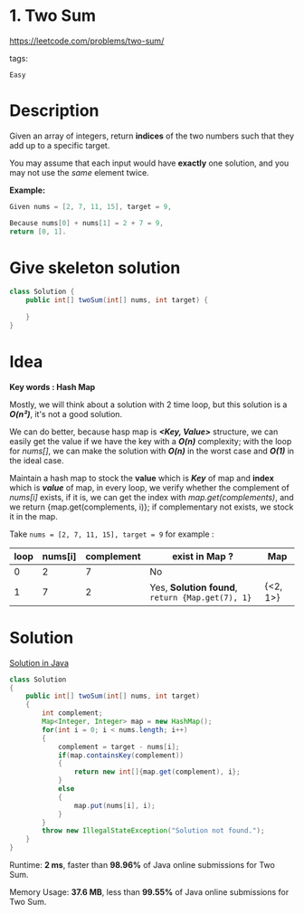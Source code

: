 # 1. Two Sum

https://leetcode.com/problems/two-sum/

tags:

`Easy`

# Description

Given an array of integers, return **indices** of the two numbers such that they add up to a specific target.

You may assume that each input would have **exactly** one solution, and you may not use the *same* element twice.

**Example:**

```java
Given nums = [2, 7, 11, 15], target = 9,

Because nums[0] + nums[1] = 2 + 7 = 9,
return [0, 1].
```

# Give skeleton solution

```java
class Solution {
    public int[] twoSum(int[] nums, int target) {
        
    }
}
```

# Idea

**Key words : Hash Map**

Mostly, we will think about a solution with 2 time loop, but this solution is a ***O(n²)***, it's not a good solution. 

We can do better, because hasp map is ***<Key, Value>*** structure, we can easily get the value if we have the key with a ***O(n)*** complexity; with the loop for *nums[]*, we can make the solution with ***O(n)*** in the worst case and ***O(1)*** in the ideal case.

 Maintain a hash map to stock the **value** which is ***Key*** of map and **index** which is ***value*** of map, in every loop, we verify whether the complement of *nums[i]* exists, if it is, we can get the index with *map.get(complements)*, and we return {map.get(complements, i)}; if complementary not exists, we stock it in the map. 

Take ```nums = [2, 7, 11, 15], target = 9```  for example : 

| loop | nums[i] | complement | exist in Map ?                                        | Map      |
| ---- | ------- | ---------- | ----------------------------------------------------- | -------- |
| 0    | 2       | 7          | No                                                    |          |
| 1    | 7       | 2          | Yes, **Solution found**, ```return {Map.get(7), 1}``` | {<2, 1>} |



# Solution

<u>Solution in Java</u>

```java
class Solution 
{
    public int[] twoSum(int[] nums, int target) 
    {
        int complement;
        Map<Integer, Integer> map = new HashMap();
        for(int i = 0; i < nums.length; i++)
        {
            complement = target - nums[i];
            if(map.containsKey(complement))
            {
                return new int[]{map.get(complement), i};
            }
            else 
            {
                map.put(nums[i], i);
            }
        }
        throw new IllegalStateException("Solution not found.");
    }
}
```

Runtime: **2 ms**, faster than **98.96%** of Java online submissions for Two Sum.

Memory Usage: **37.6 MB**, less than **99.55%** of Java online submissions for Two Sum.